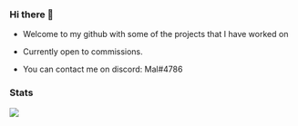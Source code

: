 ### Hi there 👋

- Welcome to my github with some of the projects that I have worked on
- Currently open to commissions. 

- You can contact me on discord: Mal#4786

### Stats

<img src="https://github.com/maldiscord/maldiscord/raw/master/github-metrics.svg"/>
